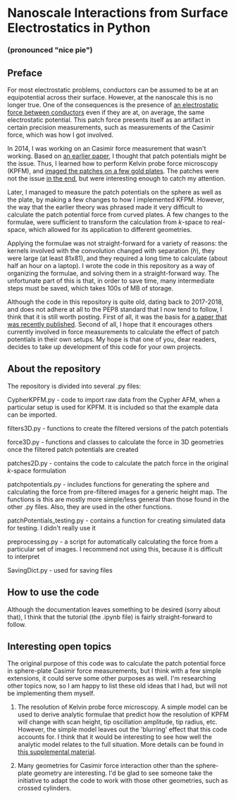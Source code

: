 # Nanoscale Interactions from Surface Electrostatics in Python

### (pronounced "nice pie")


## Preface

For most electrostatic problems, conductors can be assumed to be at an equipotential across their surface. However, at the nanoscale this is no longer true. One of the consequences is the presence of [an electrostatic force between conductors](https://journals.aps.org/prl/abstract/10.1103/PhysRevLett.90.160403) even if they are at, on average, the same electrostatic potential. This patch force presents itself as an artifact in certain precision measurements, such as measurements of the Casimir force, which was how I got involved. 

In 2014, I was working on an Casimir force measurement that wasn't working. Based on [an earlier paper](https://arxiv.org/abs/1108.1761), I thought that patch potentials might be the issue. Thus, I learned how to perform Kelvin probe force microscopy (KPFM), and [imaged the patches on a few gold plates](https://arxiv.org/abs/1409.5012). The patches were not the issue [in the end](https://drum.lib.umd.edu/handle/1903/20311), but were interesting enough to catch my attention. 

Later, I managed to measure the patch potentials on the sphere as well as the plate, by making a few changes to how I implemented KFPM. However, the way that the earlier theory was phrased made it very difficult to calculate the patch potential force from curved plates. A few changes to the formulae, were sufficient to transform the calculation from *k*-space to real-space, which allowed for its application to different geometries. 

Applying the formulae was not straight-forward for a variety of reasons: the kernels involved with the convolution changed with separation (*h*), they were large (at least 81x81), and they required a long time to calculate (about half an hour on a laptop). I wrote the code in this repository as a way of organizing the formulae, and solving them in a straight-forward way. The unfortunate part of this is that, in order to save time, many intermediate steps must be saved, which takes 100s of MB of storage.

Although the code in this repository is quite old, dating back to 2017-2018, and does not adhere at all to the PEP8 standard that I now tend to follow, I think that it is still worth posting. First of all, it was the basis for [a paper that was recently published](https://journals.aps.org/prresearch/abstract/10.1103/PhysRevResearch.2.023355). Second of all, I hope that it encourages others currently involved in force measurements to calculate the effect of patch potentials in their own setups. My hope is that one of you, dear readers, decides to take up development of this code for your own projects. 

## About the repository

The repository is divided into several .py files:

CypherKPFM.py - code to import raw data from the Cypher AFM, when a particular setup is used for KPFM. It is included so that the example data can be imported. 

filters3D.py - functions to create the filtered versions of the patch potentials

force3D.py - functions and classes to calculate the force in 3D geometries once the filtered patch potentials are created

patches2D.py - contains the code to calculate the patch force in the original *k*-space formulation

patchpotentials.py - includes functions for generating the sphere and calculating the force from pre-filtered images for a generic height map. The functions is this are mostly more simple/less general than those found in the other .py files. Also, they are used in the other functions. 

patchPotentials_testing.py - contains a function for creating simulated data for testing. I didn't really use it

preprocessing.py - a script for automatically calculating the force from a particular set of images. I recommend not using this, because it is difficult to interpret

SavingDict.py - used for saving files

## How to use the code

Although the documentation leaves something to be desired (sorry about that), I think that the tutorial (the .ipynb file) is fairly straight-forward to follow. 

## Interesting open topics

The original purpose of this code was to calculate the patch potential force in sphere-plate Casimir force measurements, but I think with a few simple extensions, it could serve some other purposes as well. I'm researching other topics now, so I am happy to list these old ideas that I had, but will not be implementing them myself. 

1. The resolution of Kelvin probe force microscopy. A simple model can be used to derive analytic formulae that predict how the resolution of KPFM will change with scan height, tip oscillation amplitude, tip radius, etc. However, the simple model leaves out the 'blurring' effect that this code accounts for. I think that it would be interesting to see how well the analytic model relates to the full situation. More details can be found in [this supplemental material](https://pubs.acs.org/doi/suppl/10.1021/acsami.8b08097/suppl_file/am8b08097_si_001.pdf). 

2. Many geometries for Casimir force interaction other than the sphere-plate geometry are interesting. I'd be glad to see someone take the initiative to adapt the code to work with those other geometries, such as crossed cylinders. 
